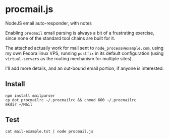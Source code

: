 procmail.js
===========

NodeJS email auto-responder, with notes

Enabling ```procmail``` email parsing is always a bit of a frustrating exercise, since none of the standard tool chains are built for it.

The attached actually work for mail sent to ```node_process@example.com```, using my own Fedora linux VPS, 
running ```postfix``` in its default configuration (using ```virtual-servers``` as the routing mechanism for multiple sites).

I'll add more details, and an out-bound email portion, if anyone is interested.


Install
----------

```
npm install mailparser 
cp dot_procmailrc ~/.procmailrc && chmod 600 ~/.procmailrc 
mkdir ~/Mail
```

Test
----------
```
cat mail-example.txt | node procmail.js 
```

